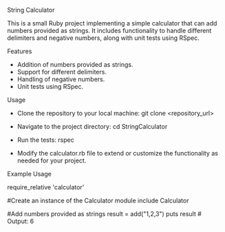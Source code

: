 String Calculator

  This is a small Ruby project implementing a simple calculator that can add numbers provided as strings. It includes functionality to handle different delimiters and negative numbers, along with unit tests using RSpec.

Features

- Addition of numbers provided as strings.
- Support for different delimiters.
- Handling of negative numbers.
- Unit tests using RSpec.

Usage

- Clone the repository to your local machine:
  git clone <repository_url>

- Navigate to the project directory:
  cd StringCalculator

- Run the tests:
  rspec
  
- Modify the calculator.rb file to extend or customize the functionality as needed for your project.

Example Usage

  require_relative 'calculator'

  #Create an instance of the Calculator module
  include Calculator

  #Add numbers provided as strings
  result = add("1,2,3")
  puts result  # Output: 6

